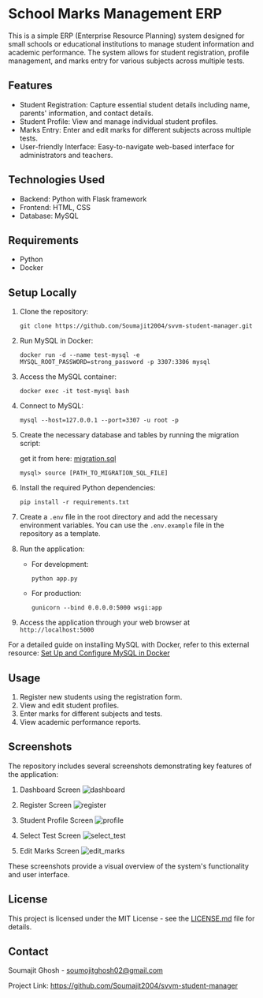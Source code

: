 # School Marks Management ERP

This is a simple ERP (Enterprise Resource Planning) system designed for small schools or educational institutions to manage student information and academic performance. The system allows for student registration, profile management, and marks entry for various subjects across multiple tests.

## Features

- Student Registration: Capture essential student details including name, parents' information, and contact details.
- Student Profile: View and manage individual student profiles.
- Marks Entry: Enter and edit marks for different subjects across multiple tests.
- User-friendly Interface: Easy-to-navigate web-based interface for administrators and teachers.

## Technologies Used

- Backend: Python with Flask framework
- Frontend: HTML, CSS
- Database: MySQL

## Requirements

- Python
- Docker

## Setup Locally

1. Clone the repository:
   ```
   git clone https://github.com/Soumajit2004/svvm-student-manager.git
   ```

2. Run MySQL in Docker:
   ```
   docker run -d --name test-mysql -e MYSQL_ROOT_PASSWORD=strong_password -p 3307:3306 mysql
   ```

3. Access the MySQL container:
   ```
   docker exec -it test-mysql bash
   ```

4. Connect to MySQL:
   ```
   mysql --host=127.0.0.1 --port=3307 -u root -p
   ```

5. Create the necessary database and tables by running the migration script:
   
   get it from here: [migration.sql](https://github.com/Soumajit2004/svvm-student-manager/blob/70b947a72138015f44cf59ed4bf5127f8a1a9c32/migration.sql)
   
   ```
   mysql> source [PATH_TO_MIGRATION_SQL_FILE]
   ```

6. Install the required Python dependencies:
   ```
   pip install -r requirements.txt
   ```

7. Create a `.env` file in the root directory and add the necessary environment variables. You can use the `.env.example` file in the repository as a template.

8. Run the application:
   - For development:
     ```
     python app.py
     ```
   - For production:
     ```
     gunicorn --bind 0.0.0.0:5000 wsgi:app
     ```

9. Access the application through your web browser at `http://localhost:5000`

For a detailed guide on installing MySQL with Docker, refer to this external resource: [Set Up and Configure MySQL in Docker](https://www.datacamp.com/tutorial/set-up-and-configure-mysql-in-docker)

## Usage

1. Register new students using the registration form.
2. View and edit student profiles.
3. Enter marks for different subjects and tests.
4. View academic performance reports.

## Screenshots

The repository includes several screenshots demonstrating key features of the application:

1. Dashboard Screen
![dashboard](https://github.com/Soumajit2004/svvm-student-manager/blob/f0d324a2c697e206969a64390d50b6b6511553e1/screenshots/dashboard_screen.png?raw=true)

2. Register Screen
![register](https://github.com/Soumajit2004/svvm-student-manager/blob/f0d324a2c697e206969a64390d50b6b6511553e1/screenshots/register_screen.png?raw=true)

3. Student Profile Screen
![profile](https://github.com/Soumajit2004/svvm-student-manager/blob/f0d324a2c697e206969a64390d50b6b6511553e1/screenshots/student_profile_screen.png?raw=true)

4. Select Test Screen
![select_test](https://github.com/Soumajit2004/svvm-student-manager/blob/f0d324a2c697e206969a64390d50b6b6511553e1/screenshots/select_test_screen.png?raw=true)

5. Edit Marks Screen
![edit_marks](https://github.com/Soumajit2004/svvm-student-manager/blob/f0d324a2c697e206969a64390d50b6b6511553e1/screenshots/edit_marks_screen.png?raw=true)

These screenshots provide a visual overview of the system's functionality and user interface.

## License

This project is licensed under the MIT License - see the [LICENSE.md](LICENSE.md) file for details.

## Contact

Soumajit Ghosh - soumojitghosh02@gmail.com

Project Link: https://github.com/Soumajit2004/svvm-student-manager
